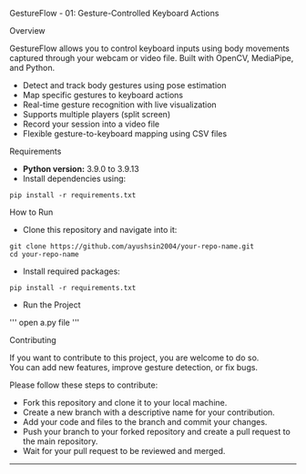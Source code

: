
GestureFlow - 01: Gesture-Controlled Keyboard Actions

Overview

GestureFlow allows you to control keyboard inputs using body movements captured through your webcam or video file. Built with OpenCV, MediaPipe, and Python.

- Detect and track body gestures using pose estimation
- Map specific gestures to keyboard actions
- Real-time gesture recognition with live visualization
- Supports multiple players (split screen)
- Record your session into a video file
- Flexible gesture-to-keyboard mapping using CSV files

Requirements

- **Python version:** 3.9.0 to 3.9.13
- Install dependencies using:

```
pip install -r requirements.txt
```


How to Run

- Clone this repository and navigate into it:

```
git clone https://github.com/ayushsin2004/your-repo-name.git
cd your-repo-name
```

- Install required packages:

```
pip install -r requirements.txt
```

- Run the Project

'''
open a.py file
'''

Contributing

If you want to contribute to this project, you are welcome to do so.  
You can add new features, improve gesture detection, or fix bugs.

Please follow these steps to contribute:

- Fork this repository and clone it to your local machine.
- Create a new branch with a descriptive name for your contribution.
- Add your code and files to the branch and commit your changes.
- Push your branch to your forked repository and create a pull request to the main repository.
- Wait for your pull request to be reviewed and merged.

---
